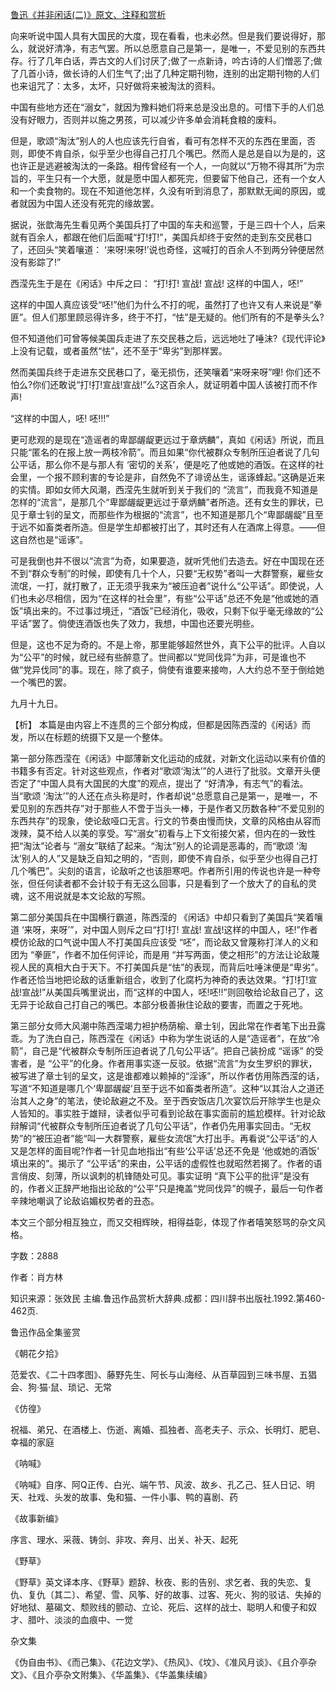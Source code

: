 [鲁迅《并非闲话(二)》原文、注释和赏析](https://www.vrrw.net/wx/9553.html)

向来听说中国人具有大国民的大度，现在看看，也未必然。但是我们要说得好，那么，就说好清净，有志气罢。所以总愿意自己是第一，是唯一，不爱见别的东西共存。行了几年白话，弄古文的人们讨厌了;做了一点新诗，吟古诗的人们憎恶了;做了几首小诗，做长诗的人们生气了;出了几种定期刊物，连别的出定期刊物的人们也来诅咒了：太多，太坏，只好做将来被淘汰的资料。

中国有些地方还在“溺女”，就因为豫料她们将来总是没出息的。可惜下手的人们总没有好眼力，否则并以施之男孩，可以减少许多单会消耗食粮的废料。

但是，歌颂“淘汰”别人的人也应该先行自省，看可有怎样不灭的东西在里面，否则，即使不肯自杀，似乎至少也得自己打几个嘴巴。然而人是总是自以为是的，这也许正是逃避被淘汰的一条路。相传曾经有一个人，一向就以“万物不得其所”为宗旨的，平生只有一个大愿，就是愿中国人都死完，但要留下他自己，还有一个女人和一个卖食物的。现在不知道他怎样，久没有听到消息了，那默默无闻的原因，或者就因为中国人还没有死完的缘故罢。

据说，张歆海先生看见两个美国兵打了中国的车夫和巡警，于是三四十个人，后来就有百余人，都跟在他们后面喊“打!打!”，美国兵却终于安然的走到东交民巷口了，还回头“笑着嚷道： ‘来呀!来呀!’说也奇怪，这喊打的百余人不到两分钟便居然没有影踪了!”

西滢先生于是在《闲话》中斥之曰： “打!打! 宣战! 宣战! 这样的中国人，呸!”

这样的中国人真应该受“呸!”他们为什么不打的呢，虽然打了也许又有人来说是“拳匪”。但人们那里顾忌得许多，终于不打，“怯”是无疑的。他们所有的不是拳头么?

但不知道他们可曾等候美国兵走进了东交民巷之后，远远地吐了唾沫?《现代评论》上没有记载，或者虽然“怯”，还不至于“卑劣”到那样罢。

然而美国兵终于走进东交民巷口了，毫无损伤，还笑嚷着“来呀来呀”哩! 你们还不怕么?你们还敢说“打!打!宣战!宣战!”么?这百余人，就证明着中国人该被打而不作声!

“这样的中国人，呸! 呸!!!”

更可悲观的是现在“造谣者的卑鄙龌龊更远过于章炳麟”，真如《闲话》所说，而且只能“匿名的在报上放一两枝冷箭”。而且如果“你代被群众专制所压迫者说了几句公平话，那么你不是与那人有 ‘密切的关系’，便是吃了他或她的酒饭。在这样的社会里，一个报不顾利害的专论是非，自然免不了诽谤丛生，谣诼蜂起。”这确是近来的实情。即如女师大风潮，西滢先生就听到关于我们的 “流言”，而我竟不知道是怎样的“流言”，是那几个“卑鄙龌龊更远过于章炳麟”者所造。还有女生的罪状，已见于章士钊的呈文，而那些作为根据的“流言”，也不知道是那几个“卑鄙龌龊”且至于远不如畜类者所造。但是学生却都被打出了，其时还有人在酒席上得意。——但这自然也是“谣诼”。

可是我倒也并不很以“流言”为奇，如果要造，就听凭他们去造去。好在中国现在还不到“群众专制”的时候，即使有几十个人，只要“无权势”者叫一大群警察，雇些女流氓，一打，就打散了，正无须乎我来为“被压迫者”说什么“公平话”。即使说，人们也未必尽相信，因为“在这样的社会里”，有些“公平话”总还不免是“他或她的酒饭”填出来的。不过事过境迁，“酒饭”已经消化，吸收，只剩下似乎毫无缘故的“公平话”罢了。倘使连酒饭也失了效力，我想，中国也还要光明些。

但是，这也不足为奇的。不是上帝，那里能够超然世外，真下公平的批评。人自以为“公平”的时候，就已经有些醉意了。世间都以“党同伐异”为非，可是谁也不做“党异伐同”的事。现在，除了疯子，倘使有谁要来接吻，人大约总不至于倒给她一个嘴巴的罢。

九月十九日。



【析】 本篇是由内容上不连贯的三个部分构成，但都是因陈西滢的《闲话》而发，所以在标题的统摄下又是一个整体。

第一部分陈西滢在《闲话》中鄙薄新文化运动的成就，对新文化运动以来有价值的书籍多有否定。针对这些观点，作者对“歌颂‘淘汰’”的人进行了批驳。文章开头便否定了“中国人具有大国民的大度”的观点，提出了 “好清净，有志气”的看法。当“歌颂 ‘淘汰’”的人还在点头称是时，作者却说“总愿意自己是第一，是唯一，不爱见别的东西共存”对于那些人不啻于当头一棒，于是作者又历数各种“不爱见别的东西共存”的现象，使论敌哑口无言。行文的节奏由慢而快，文章的风格由从容而泼辣，莫不给人以美的享受。写“溺女”初看与上下文衔接欠紧，但内在的一致性把“淘汰”论者与 “溺女”联结了起来。“淘汰”别人的论调是恶毒的，而“歌颂 ‘淘汰’别人的人”又是缺乏自知之明的，“否则，即使不肯自杀，似乎至少也得自己打几个嘴巴”。尖刻的语言，论敌听之也该胆寒吧。作者所引用的传说也许是一种夸张，但任何读者都不会计较于有无这么回事，只是看到了一个放大了的自私的灵魂，这不用说就是本文论敌的写照。

第二部分美国兵在中国横行霸道，陈西滢的 《闲话》中却只看到了美国兵“笑着嚷道 ‘来呀，来呀’”，对中国人则斥之曰“打!打! 宣战! 宣战!这样的中国人，呸!”作者模仿论敌的口气说中国人不打美国兵应该受 “呸”，而论敌又曾蔑称打洋人的义和团为 “拳匪”，作者不加任何评论，而是用 “并写两面，使之相形”的方法让论敌蔑视人民的真相大白于天下。不打美国兵是“怯”的表现，而背后吐唾沫便是“卑劣”。作者还恰当地把论敌的话重新组合，收到了化腐朽为神奇的表达效果。“打!打!宣战!宣战!”从美国兵嘴里说出，而“这样的中国人，呸!呸!!”则回敬给论敌自己了，这无异于论敌自己打自己的嘴巴。本部分极善揪住论敌的要害，而置之于死地。

第三部分女师大风潮中陈西滢竭力袒护杨荫榆、章士钊，因此常在作者笔下出丑露乖。为了洗白自己，陈西滢在《闲话》中称为学生说话的人是“造谣者”，在放“冷箭”，自己是“代被群众专制所压迫者说了几句公平话”。把自己装扮成 “谣诼” 的受害者，是 “公平”的化身。作者用事实逐一反驳。依据“流言”为女生罗织的罪状，被写进了章士钊的呈文，这是谁都难以赖掉的“淫诼”，所以作者仿用陈西滢的话，写道“不知道是哪几个‘卑鄙龌龊’且至于远不如畜类者所造”。这种“以其治人之道还治其人之身”的笔法，使论敌避之不及。至于西安饭店几次宴饮后开除学生也是众人皆知的。事实胜于雄辩，读者似乎可看到论敌在事实面前的尴尬模样。针对论敌辩解词“代被群众专制所压迫者说了几句公平话”，作者仍先用事实回击。“无权势”的“被压迫者”能“叫一大群警察，雇些女流氓”大打出手。再看说“公平话”的人又是怎样的面目呢?作者一针见血地指出“有些‘公平话’总还不免是 ‘他或她的酒饭’ 填出来的”。揭示了 “公平话”的来由，公平话的虚假性也就昭然若揭了。作者的语言俏皮、刻薄，所以讽刺的机锋随处可见。事实证明 “真下公平的批评”是没有的，作者义正辞严地指出论敌的“公平”只是掩盖“党同伐异”的幌子，最后一句作者辛辣地嘲讽了论敌谄媚权势者的丑态。

本文三个部分相互独立，而又交相辉映，相得益彰，体现了作者嘻笑怒骂的杂文风格。

字数：2888

作者：肖方林

知识来源：张效民 主编.鲁迅作品赏析大辞典.成都：四川辞书出版社.1992.第460-462页.

鲁迅作品全集鉴赏

《朝花夕拾》

范爱农、《二十四孝图》、藤野先生、阿长与山海经、从百草园到三味书屋、五猖会、狗·猫·鼠、琐记、无常

《仿徨》

祝福、弟兄、在酒楼上、伤逝、离婚、孤独者、高老夫子、示众、长明灯、肥皂、幸福的家庭

《呐喊》

《呐喊》自序、阿Q正传、白光、端午节、风波、故乡、孔乙己、狂人日记、明天、社戏、头发的故事、兔和猫、一件小事、鸭的喜剧、药

《故事新编》

序言、理水、采薇、铸剑、非攻、奔月、出关、补天、起死

《野草》

《野草》英文译本序、《野草》题辞、秋夜、影的告别、求乞者、我的失恋、复仇、复仇〔其二〕、希望、雪、风筝、好的故事、过客、死火、狗的驳诘、失掉的好地狱、墓碣文、颓败线的颤动、立论、死后、这样的战士、聪明人和傻子和奴才、腊叶、淡淡的血痕中、一觉

杂文集

《伪自由书》、《而己集》、《花边文学》、《热风》、《坟》、《准风月谈》、《且介亭杂文》、《且介亭杂文附集》、《华盖集》、《华盖集续编》

